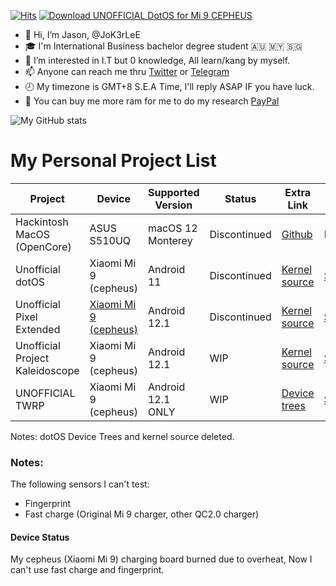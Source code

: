 [![Hits](https://hits.seeyoufarm.com/api/count/incr/badge.svg?url=https%3A%2F%2Fgithub.com%2FJoK3rLeE%2Fhit-counter&count_bg=%2379C83D&title_bg=%239990D7&icon=f-droid.svg&icon_color=%23254CC7&title=Hits&edge_flat=false)](https://hits.seeyoufarm.com) <a href="https://sourceforge.net/projects/device-xiaomi-cepheus/files/latest/download"><img alt="Download UNOFFICIAL DotOS for Mi 9 CEPHEUS" src="https://img.shields.io/sourceforge/dt/device-xiaomi-cepheus.svg" ></a>

- 👋   Hi, I’m Jason, @JoK3rLeE
- 🎓   I'm International Business bachelor degree student  🇦🇺 🇲🇾 🇸🇬
- 👀   I’m interested in I.T but 0 knowledge, All learn/kang by myself.
- 📫   Anyone can reach me thru [Twitter](https://twitter.com/Jasonjiangyee) or [Telegram](https://t.me/JoK3rLeE)
- 🕗   My timezone is GMT+8 S.E.A Time, I'll reply ASAP IF you have luck.
- 🛒   You can buy me more ram for me to do my research [PayPal](https://www.paypal.com/paypalme/jasonjiangyee)

![My GitHub stats](https://github-readme-stats.vercel.app/api?username=JoK3rLeE&theme=dark&show_icons=true)

# My Personal Project List
Project | Device | Supported Version | Status | Extra Link | Extra Link 
------------ | ------------- | ------------- | ------------- | ------------- | -------------
Hackintosh MacOS (OpenCore)| ASUS S510UQ | macOS 12 Monterey|  Discontinued | [Github](https://github.com/JoK3rLeE/Asus-S510UQ-BQ178T) | N/A
Unofficial dotOS | Xiaomi Mi 9 (cepheus) | Android 11 | Discontinued | [Kernel source](https://github.com/JoK3rLeE/kernel_xiaomi_cepheus) |[Sourceforge](https://sourceforge.net/projects/device-xiaomi-cepheus/files/Dot%20OS/)
Unofficial Pixel Extended | [Xiaomi Mi 9 (cepheus)](https://github.com/JoK3rLeE/device_xiaomi_cepheus-1) | Android 12.1 |Discontinued | [Kernel source](https://github.com/JoK3rLeE/kernel_xiaomi_cepheus-1) |[Sourceforge](https://sourceforge.net/projects/device-xiaomi-cepheus/files/PixelExtended/)
Unofficial Project Kaleidoscope | Xiaomi Mi 9 (cepheus) | Android 12.1 | WIP | [Kernel source](https://github.com/JoK3rLeE/kernel_xiaomi_cepheus-1) | [Sourceforge](https://sourceforge.net/projects/device-xiaomi-cepheus/files/Kaleidoscope/Kaleidoscope-sunflowerleaf-cepheus-20220815-UNOFFICIAL.zip/download)
UNOFFICIAL TWRP | Xiaomi Mi 9 (cepheus) | Android 12.1 ONLY|  WIP | [Device trees](https://github.com/JoK3rLeE/android_device_xiaomi_cepheus/tree/android-12-test) | [Sourceforge](https://sourceforge.net/projects/device-xiaomi-cepheus/files/Kaleidoscope/TWRP-3.6.2_12.0-UNOFFICIAL-KSCOPE-CEPHEUS.img/download)

Notes: dotOS Device Trees and kernel source deleted. 

### Notes: 
The following sensors I can't test: 
- Fingerprint
- Fast charge (Original Mi 9 charger, other QC2.0 charger)

#### Device Status
My cepheus (Xiaomi Mi 9) charging board burned due to overheat, Now I can't use fast charge and fingerprint. 
